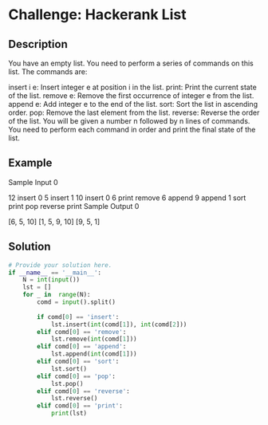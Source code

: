# Challenge: Hackerank List

## Description

You have an empty list. You need to perform a series of commands on this list. The commands are:

insert i e: Insert integer e at position i in the list.
print: Print the current state of the list.
remove e: Remove the first occurrence of integer e from the list.
append e: Add integer e to the end of the list.
sort: Sort the list in ascending order.
pop: Remove the last element from the list.
reverse: Reverse the order of the list.
You will be given a number n followed by n lines of commands. You need to perform each command in order and print the final state of the list.

## Example
Sample Input 0

12
insert 0 5
insert 1 10
insert 0 6
print
remove 6
append 9
append 1
sort
print
pop
reverse
print
Sample Output 0

[6, 5, 10]
[1, 5, 9, 10]
[9, 5, 1]

## Solution

```python
# Provide your solution here.
if __name__ == '__main__':
    N = int(input())
    lst = []
    for _ in  range(N):
        comd = input().split()
        
        if comd[0] == 'insert':
            lst.insert(int(comd[1]), int(comd[2]))
        elif comd[0] == 'remove':
            lst.remove(int(comd[1]))
        elif comd[0] == 'append':
            lst.append(int(comd[1]))
        elif comd[0] == 'sort':
            lst.sort()
        elif comd[0] == 'pop':
            lst.pop()
        elif comd[0] == 'reverse':
            lst.reverse()
        elif comd[0] == 'print':
            print(lst)
             
